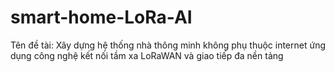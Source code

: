 # smart-home-LoRa-AI
Tên đề tài: Xây dựng hệ thống nhà thông minh không phụ thuộc internet ứng dụng công nghệ kết nối tầm xa LoRaWAN và giao tiếp đa nền tảng 
